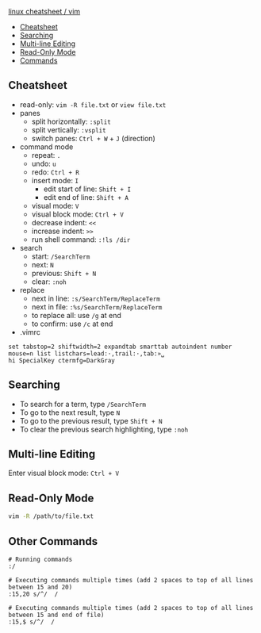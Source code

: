 [linux cheatsheet / vim](quickref.md#vim)

- [Cheatsheet](#cheatsheet)
- [Searching](#searching)
- [Multi-line Editing](#multi-line-editing)
- [Read-Only Mode](#read-only-mode)
- [Commands](#commands)

## Cheatsheet

- read-only: `vim -R file.txt` or `view file.txt`
- panes
  - split horizontally: `:split`
  - split vertically: `:vsplit`
  - switch panes: `Ctrl + W` + `J` (direction)
- command mode
  - repeat: `.`
  - undo: `u`
  - redo: `Ctrl + R`
  - insert mode: `I`
    - edit start of line: `Shift + I`
    - edit end of line: `Shift + A`
  - visual mode: `V`
  - visual block mode: `Ctrl + V`
  - decrease indent: `<<`
  - increase indent: `>>`
  - run shell command: `:!ls /dir`
- search
  - start: `/SearchTerm`
  - next: `N`
  - previous: `Shift + N`
  - clear: `:noh`
- replace
  - next in line: `:s/SearchTerm/ReplaceTerm`
  - next in file: `:%s/SearchTerm/ReplaceTerm`
  - to replace all: use `/g` at end
  - to confirm: use `/c` at end
- .vimrc

```
set tabstop=2 shiftwidth=2 expandtab smarttab autoindent number mouse=n list listchars=lead:·,trail:·,tab:»␣
hi SpecialKey ctermfg=DarkGray
```

## Searching

- To search for a term, type `/SearchTerm`
- To go to the next result, type `N`
- To go to the previous result, type `Shift + N`
- To clear the previous search highlighting, type `:noh`

## Multi-line Editing

Enter visual block mode: `Ctrl + V`

## Read-Only Mode

```bash
vim -R /path/to/file.txt
```

## Other Commands

```
# Running commands
:/

# Executing commands multiple times (add 2 spaces to top of all lines between 15 and 20)
:15,20 s/^/  /

# Executing commands multiple times (add 2 spaces to top of all lines between 15 and end of file)
:15,$ s/^/  /
```
